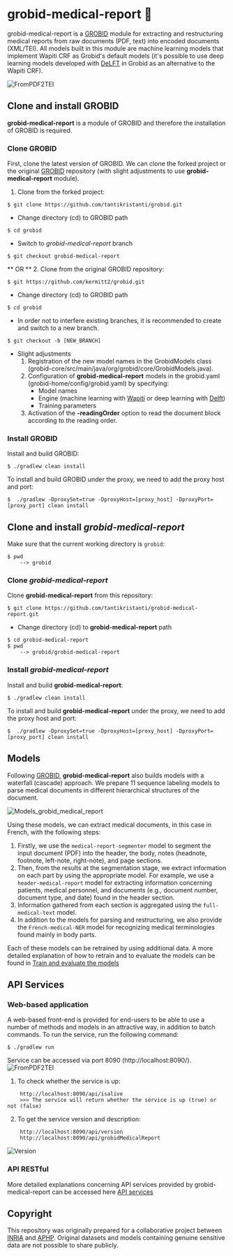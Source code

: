 # grobid-medical-report :hospital:
grobid-medical-report is a [GROBID](https://github.com/kermitt2/grobid) module for extracting and restructuring medical reports from raw documents (PDF, text) into encoded documents (XML/TEI). All models built in this module are machine learning models that implement Wapiti CRF as Grobid's default models (it's possible to use deep learning models developed with [DeLFT](https://github.com/kermitt2/delft/) in Grobid as an alternative to the Wapiti CRF).

![FromPDF2TEI](doc/img/Pdf2Tei.png)

## Clone and install GROBID
**grobid-medical-report** is a module of GROBID and therefore the installation of GROBID is required.

### Clone GROBID
First, clone the latest version of GROBID. We can clone the forked project or the original [GROBID](https://github.com/kermitt2/grobid.git) repository (with slight adjustments to use **grobid-medical-report** module).

1. Clone from the forked project:

```
$ git clone https://github.com/tantikristanti/grobid.git
```

- Change directory (cd) to GROBID path

```
$ cd grobid
```

- Switch to *grobid-medical-report* branch

```
$ git checkout grobid-medical-report
```

** OR **
2. Clone from the original GROBID repository: 

```
$ git https://github.com/kermitt2/grobid.git
```

- Change directory (cd) to GROBID path

```
$ cd grobid
```

- In order not to interfere existing branches, it is recommended to create and switch to a new branch.
```
$ git checkout -b [NEW_BRANCH]
```
* Slight adjustments
  1. Registration of the new model names in the GrobidModels class (grobid-core/src/main/java/org/grobid/core/GrobidModels.java).
  2. Configuration of **grobid-medical-report** models in the grobid.yaml (grobid-home/config/grobid.yaml) by specifying:
      - Model names
      - Engine (machine learning with [Wapiti](https://wapiti.limsi.fr/) or deep learning with [Delft](https://github.com/kermitt2/delft/))
      - Training parameters
  3. Activation of the **-readingOrder** option to read the document block according to the reading order.
  
### Install GROBID
Install and build GROBID: 

```
$ ./gradlew clean install
```

To install and build GROBID under the proxy, we need to add the proxy host and port:
```
$  ./gradlew -DproxySet=true -DproxyHost=[proxy_host] -DproxyPort=[proxy_port] clean install
```

## Clone and install *grobid-medical-report*

Make sure that the current working directory is `grobid`:
```
$ pwd
    --> grobid
```

### Clone *grobid-medical-report*

Clone **grobid-medical-report** from this repository:
```
$ git clone https://github.com/tantikristanti/grobid-medical-report.git
```

- Change directory (cd) to **grobid-medical-report** path

```
$ cd grobid-medical-report
$ pwd
    --> grobid/grobid-medical-report
```

### Install *grobid-medical-report*
Install and build **grobid-medical-report**:

```
$ ./gradlew clean install
```

To install and build **grobid-medical-report** under the proxy, we need to add the proxy host and port:
```
$  ./gradlew -DproxySet=true -DproxyHost=[proxy_host] -DproxyPort=[proxy_port] clean install
```

## Models
Following [GROBID](https://grobid.readthedocs.io/en/latest/Principles/#document-parsing-as-a-cascade-of-sequence-labeling-models), __grobid-medical-report__ also builds models with a waterfall (cascade) approach. We prepare 11 sequence labeling models to parse medical documents in different hierarchical structures of the document. 

![Models_grobid_medical_report](doc/img/Training_the_medical_report_models.png)

Using these models, we can extract medical documents, in this case in French, with the following steps:
1. Firstly,  we use the `medical-report-segmenter` model to segment the input document (PDF) into the header, the body, notes (headnote, footnote, left-note, right-note), and page sections.
2. Then, from the results at the segmentation stage, we extract information on each part by using the appropriate model. For example, we use a `header-medical-report` model for extracting information concerning patients, medical personnel, and documents (e.g., document number, document type, and date) found in the header section.
3. Information gathered from each section is aggregated using the `full-medical-text` model.
4. In addition to the models for parsing and restructuring, we also provide the `French-medical-NER` model for recognizing medical terminologies found mainly in body parts.

Each of these models can be retrained by using additional data. A more detailed explanation of how to retrain and to evaluate the models can be found in [Train and evaluate the models](doc/Training-the-medical-report-models.md)

## API Services 
### Web-based application
A web-based front-end is provided for end-users to be able to use a number of methods and models in an attractive way, in addition to batch commands. To run the service, run the following command:

```
$ ./gradlew run
```

Service can be accessed via port 8090 (http://localhost:8090/).
![FromPDF2TEI](doc/img/grobidMedicalReport.jpg)

1. To check whether the service is up:
```
    http://localhost:8090/api/isalive
    >>> The service will return whether the service is up (true) or not (false)
```

2. To get the service version and description:
```
    http://localhost:8090/api/version 
    http://localhost:8090/api/grobidMedicalReport     
```
![Version](doc/img/versionApi.jpg)

### API RESTful
More detailed explanations concerning API services provided by grobid-medical-report can be accessed here [API services](doc/API_service.md)

## Copyright
This repository was originally prepared for a collaborative project between [INRIA](https://www.inria.fr/) and  [APHP](https://www.aphp.fr/). Original datasets and models containing genuine sensitive data are not possible to share publicly. 
